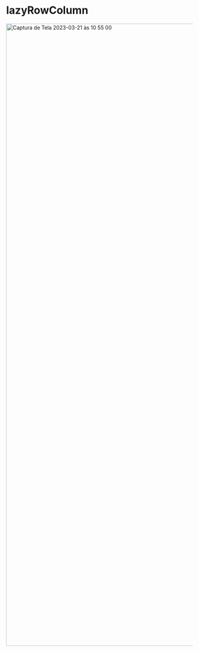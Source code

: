 # lazyRowColumn
<img width="1675" alt="Captura de Tela 2023-03-21 às 10 55 00" src="https://user-images.githubusercontent.com/110065732/226628056-507c7108-08e8-41b9-9904-05adef8ff5fa.png">
